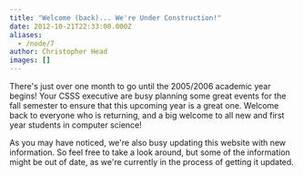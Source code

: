 ```yaml
---
title: "Welcome (back)... We're Under Construction!"
date: 2012-10-21T22:33:00.000Z
aliases:
  - /node/7
author: Christopher Head
images: []
---
```


<div class="field field-name-body field-type-text-with-summary field-label-hidden"><div class="field-items"><div class="field-item even"><p>There&apos;s just over one month to go until the 2005/2006 academic year begins! Your CSSS executive are busy planning some great events for the fall semester to ensure that this upcoming year is a great one. Welcome back to everyone who is returning, and a big welcome to all new and first year students in computer science!</p>
<p>As you may have noticed, we&apos;re also busy updating this website with new information. So feel free to take a look around, but some of the information might be out of date, as we&apos;re currently in the process of getting it updated.</p>
</div></div></div>    <footer>
          </footer>
